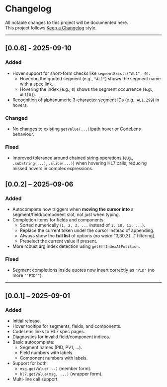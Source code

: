 # Changelog

All notable changes to this project will be documented here.  
This project follows [Keep a Changelog](https://keepachangelog.com/) style.

---

## [0.0.6] - 2025-09-10
### Added
- Hover support for short-form checks like `segmentExists("AL1", 0)`.  
  - Hovering the quoted segment (e.g., `"AL1"`) shows the segment name with a spec link.  
  - Hovering the index (e.g., `0`) shows the segment occurrence (e.g., `AL1[0]`).
- Recognition of alphanumeric 3-character segment IDs (e.g., `AL1`, `Z99`) in hovers.

### Changed
- No changes to existing `getValue(...)`/path hover or CodeLens behaviour.

### Fixed
- Improved tolerance around chained string operations (e.g., `.substring(...)`, `.slice(...)`) when hovering HL7 calls, reducing missed hovers in complex expressions.

## [0.0.2] – 2025-09-06
### Added
- Autocomplete now triggers when **moving the cursor into** a segment/field/component slot, not just when typing.
- Completion items for fields and components:
  - Sorted numerically (`1, 2, 3, ...` instead of `1, 10, 11, ...`).
  - Replace the current token under the cursor instead of appending.
  - Always show the **full list** of options (no weird “3,30,31…” filtering).
  - Preselect the current value if present.
- More robust arg index detection using `getEffIndexAtPosition`.

### Fixed
- Segment completions inside quotes now insert correctly as `"PID"` (no more `""PID""`).

---

## [0.0.1] – 2025-09-01
### Added
- Initial release.
- Hover tooltips for segments, fields, and components.
- CodeLens links to HL7 spec pages.
- Diagnostics for invalid field/component indices.
- Basic autocomplete:
  - Segment names (PID, PV1, …).
  - Field numbers with labels.
  - Component numbers with labels.
- Support for both:
  - `msg.getValue(...)` (member form).
  - `hl7.getValue(msg, ...)` (wrapper form).
- Multi-line call support.
